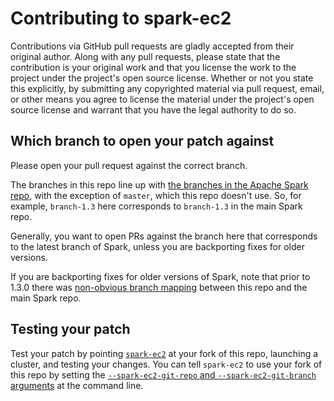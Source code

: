 # Contributing to spark-ec2

Contributions via GitHub pull requests are gladly accepted from their original author. Along with any pull requests, please state that the contribution is your original work and that you license the work to the project under the project's open source license. Whether or not you state this explicitly, by submitting any copyrighted material via pull request, email, or other means you agree to license the material under the project's open source license and warrant that you have the legal authority to do so.

## Which branch to open your patch against

Please open your pull request against the correct branch.

The branches in this repo line up with [the branches in the Apache Spark repo](https://github.com/apache/spark/branches), with the exception of `master`, which this repo doesn't use. So, for example, `branch-1.3` here corresponds to `branch-1.3` in the main Spark repo.

Generally, you want to open PRs against the branch here that corresponds to the latest branch of Spark, unless you are backporting fixes for older versions.

If you are backporting fixes for older versions of Spark, note that prior to 1.3.0 there was [non-obvious branch mapping](https://cwiki.apache.org/confluence/display/SPARK/spark-ec2+AMI+list+and+install+file+version+mappings) between this repo and the main Spark repo.

## Testing your patch

Test your patch by pointing [`spark-ec2`](https://github.com/apache/spark/tree/master/ec2) at your fork of this repo, launching a cluster, and testing your changes. You can tell `spark-ec2` to use your fork of this repo by setting the [`--spark-ec2-git-repo` and `--spark-ec2-git-branch` arguments](https://github.com/apache/spark/blob/e28b6bdbb5c5e4fd62ec0b547b77719c3f7e476e/ec2/spark_ec2.py#L153-L160) at the command line.

